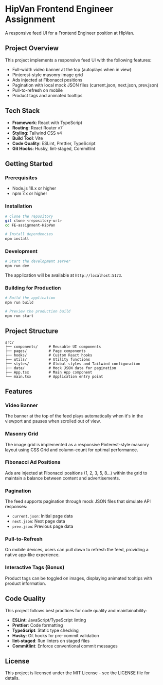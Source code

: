 # HipVan Frontend Engineer Assignment

A responsive feed UI for a Frontend Engineer position at HipVan.

## Project Overview

This project implements a responsive feed UI with the following features:

- Full-width video banner at the top (autoplays when in view)
- Pinterest-style masonry image grid
- Ads injected at Fibonacci positions
- Pagination with local mock JSON files (current.json, next.json, prev.json)
- Pull-to-refresh on mobile
- Product tags and animated tooltips

## Tech Stack

- **Framework**: React with TypeScript
- **Routing**: React Router v7
- **Styling**: Tailwind CSS v4
- **Build Tool**: Vite
- **Code Quality**: ESLint, Prettier, TypeScript
- **Git Hooks**: Husky, lint-staged, Commitlint

## Getting Started

### Prerequisites

- Node.js 18.x or higher
- npm 7.x or higher

### Installation

```bash
# Clone the repository
git clone <repository-url>
cd FE-assignment-HipVan

# Install dependencies
npm install
```

### Development

```bash
# Start the development server
npm run dev
```

The application will be available at `http://localhost:5173`.

### Building for Production

```bash
# Build the application
npm run build

# Preview the production build
npm run start
```

## Project Structure

```
src/
├── components/     # Reusable UI components
├── pages/          # Page components
├── hooks/          # Custom React hooks
├── utils/          # Utility functions
├── styles/         # Global styles and Tailwind configuration
├── data/           # Mock JSON data for pagination
├── App.tsx         # Main App component
└── main.tsx        # Application entry point
```

## Features

### Video Banner

The banner at the top of the feed plays automatically when it's in the viewport and pauses when scrolled out of view.

### Masonry Grid

The image grid is implemented as a responsive Pinterest-style masonry layout using CSS Grid and column-count for optimal performance.

### Fibonacci Ad Positions

Ads are injected at Fibonacci positions (1, 2, 3, 5, 8...) within the grid to maintain a balance between content and advertisements.

### Pagination

The feed supports pagination through mock JSON files that simulate API responses:

- `current.json`: Initial page data
- `next.json`: Next page data
- `prev.json`: Previous page data

### Pull-to-Refresh

On mobile devices, users can pull down to refresh the feed, providing a native app-like experience.

### Interactive Tags (Bonus)

Product tags can be toggled on images, displaying animated tooltips with product information.

## Code Quality

This project follows best practices for code quality and maintainability:

- **ESLint**: JavaScript/TypeScript linting
- **Prettier**: Code formatting
- **TypeScript**: Static type checking
- **Husky**: Git hooks for pre-commit validation
- **lint-staged**: Run linters on staged files
- **Commitlint**: Enforce conventional commit messages

## License

This project is licensed under the MIT License - see the LICENSE file for details.
